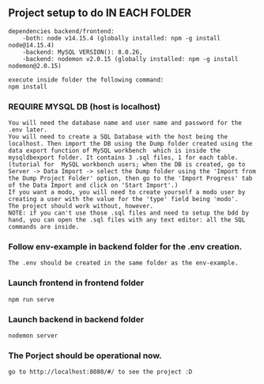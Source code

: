 ## Project setup to do IN EACH FOLDER
```
dependencies backend/frontend:
    -both: node v14.15.4 (globally installed: npm -g install node@14.15.4)
    -backend: MySQL VERSION(): 8.0.26, 
    -backend: nodemon v2.0.15 (globally installed: npm -g install nodemon@2.0.15)

execute inside folder the following command:
npm install

```
### REQUIRE MYSQL DB (host is localhost)
```
You will need the database name and user name and password for the .env later.
You will need to create a SQL Database with the host being the localhost. Then import the DB using the Dump folder created using the data export function of MySQL workbench  which is inside the mysqldbexport folder. It contains 3 .sql files, 1 for each table.
(tutorial for  MySQL workbench users; when the DB is created, go to Server -> Data Import -> select the Dump folder using the 'Import from the Dump Project Folder' option, then go to the 'Import Progress' tab of the Data Import and click on 'Start Import'.)
If you want a modo, you will need to create yourself a modo user by creating a user with the value for the 'type' field being 'modo'.
The project should work without, however.
NOTE: if you can't use those .sql files and need to setup the bdd by hand, you can open the .sql files with any text editor: all the SQL commands are inside.
```
### Follow env-example in backend folder for the .env creation. 
```
The .env should be created in the same folder as the env-example.
```

### Launch frontend in frontend folder
```
npm run serve
```

### Launch backend in backend folder
```
nodemon server
```
### The Porject should be operational now.
```
go to http://localhost:8080/#/ to see the project :D
```
